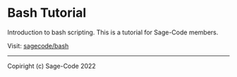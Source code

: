 # Bash Tutorial

Introduction to bash scripting.
This is a tutorial for Sage-Code members.

Visit: [sagecode/bash](https://sagcode.net/bash)

---

Copiright (c) Sage-Code 2022
